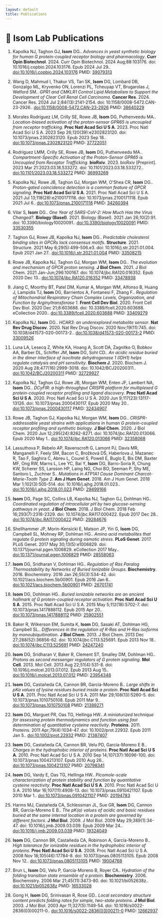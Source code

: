 ```yaml
---
layout: default
title: Publications
---
```


# 🧬 Isom Lab Publications

1. Kapolka NJ, Taghon GJ, ****Isom**** DG.. *Advances in yeast synthetic biology for human G protein-coupled receptor biology and pharmacology*. **Curr Opin Biotechnol**. 2024. Curr Opin Biotechnol. 2024 Aug;88:103176. doi: 10.1016/j.copbio.2024.103176. Epub 2024 Jul 29.. [doi:10.1016/j.copbio.2024.103176](https://doi.org/10.1016/j.copbio.2024.103176) PMID: [39079313](https://pubmed.ncbi.nlm.nih.gov/39079313)

1. Wang D, Mahmud I, Thakur VS, Tan SK, ****Isom**** DG, Lombard DB, Gonzalgo ML, Kryvenko ON, Lorenzi PL, Tcheuyap VT, Brugarolas J, Welford SM.. *GPR1 and CMKLR1 Control Lipid Metabolism to Support the Development of Clear Cell Renal Cell Carcinoma*. **Cancer Res**. 2024. Cancer Res. 2024 Jul 2;84(13):2141-2154. doi: 10.1158/0008-5472.CAN-23-2926.. [doi:10.1158/0008-5472.CAN-23-2926](https://doi.org/10.1158/0008-5472.CAN-23-2926) PMID: [38640229](https://pubmed.ncbi.nlm.nih.gov/38640229)

1. Morales Rodríguez LM, Crilly SE, Rowe JB, ****Isom**** DG, Puthenveedu MA.. *Location-biased activation of the proton-sensor GPR65 is uncoupled from receptor trafficking*. **Proc Natl Acad Sci U S A**. 2023. Proc Natl Acad Sci U S A. 2023 Sep 26;120(39):e2302823120. doi: 10.1073/pnas.2302823120. Epub 2023 Sep 18.. [doi:10.1073/pnas.2302823120](https://doi.org/10.1073/pnas.2302823120) PMID: [37722051](https://pubmed.ncbi.nlm.nih.gov/37722051)

1. Rodríguez LMM, Crilly SE, Rowe JB, ****Isom**** DG, Puthenveedu MA.. *Compartment-Specific Activation of the Proton-Sensor GPR65 is Uncoupled from Receptor Trafficking*. **bioRxiv**. 2023. bioRxiv [Preprint]. 2023 Mar 21:2023.03.18.533272. doi: 10.1101/2023.03.18.533272.. [doi:10.1101/2023.03.18.533272](https://doi.org/10.1101/2023.03.18.533272) PMID: [36993269](https://pubmed.ncbi.nlm.nih.gov/36993269)

1. Kapolka NJ, Rowe JB, Taghon GJ, Morgan WM, O'Shea CR, ****Isom**** DG.. *Proton-gated coincidence detection is a common feature of GPCR signaling*. **Proc Natl Acad Sci U S A**. 2021. Proc Natl Acad Sci U S A. 2021 Jul 13;118(28):e2100171118. doi: 10.1073/pnas.2100171118. Epub 2021 Jul 6.. [doi:10.1073/pnas.2100171118](https://doi.org/10.1073/pnas.2100171118) PMID: [34260394](https://pubmed.ncbi.nlm.nih.gov/34260394)

1. Vilar S, ****Isom**** DG.. *One Year of SARS-CoV-2: How Much Has the Virus Changed?*. **Biology (Basel)**. 2021. Biology (Basel). 2021 Jan 26;10(2):91. doi: 10.3390/biology10020091.. [doi:10.3390/biology10020091](https://doi.org/10.3390/biology10020091) PMID: [33530355](https://pubmed.ncbi.nlm.nih.gov/33530355)

1. Taghon GJ, Rowe JB, Kapolka NJ, ****Isom**** DG.. *Predictable cholesterol binding sites in GPCRs lack consensus motifs*. **Structure**. 2021. Structure. 2021 May 6;29(5):499-506.e3. doi: 10.1016/j.str.2021.01.004. Epub 2021 Jan 27.. [doi:10.1016/j.str.2021.01.004](https://doi.org/10.1016/j.str.2021.01.004) PMID: [33508215](https://pubmed.ncbi.nlm.nih.gov/33508215)

1. Rowe JB, Kapolka NJ, Taghon GJ, Morgan WM, ****Isom**** DG.. *The evolution and mechanism of GPCR proton sensing*. **J Biol Chem**. 2021. J Biol Chem. 2021 Jan-Jun;296:100167. doi: 10.1074/jbc.RA120.016352. Epub 2020 Dec 13.. [doi:10.1074/jbc.RA120.016352](https://doi.org/10.1074/jbc.RA120.016352) PMID: [33478938](https://pubmed.ncbi.nlm.nih.gov/33478938)

1. Jiang C, Moorthy BT, Patel DM, Kumar A, Morgan WM, Alfonso B, Huang J, Lampidis TJ, ****Isom**** DG, Barrientos A, Fontanesi F, Zhang F.. *Regulation of Mitochondrial Respiratory Chain Complex Levels, Organization, and Function by Arginyltransferase 1*. **Front Cell Dev Biol**. 2020. Front Cell Dev Biol. 2020 Dec 21;8:603688. doi: 10.3389/fcell.2020.603688. eCollection 2020.. [doi:10.3389/fcell.2020.603688](https://doi.org/10.3389/fcell.2020.603688) PMID: [33409279](https://pubmed.ncbi.nlm.nih.gov/33409279)

1. Kapolka NJ, ****Isom**** DG.. *HCAR3: an underexplored metabolite sensor*. **Nat Rev Drug Discov**. 2020. Nat Rev Drug Discov. 2020 Nov;19(11):745. doi: 10.1038/d41573-020-00173-2.. [doi:10.1038/d41573-020-00173-2](https://doi.org/10.1038/d41573-020-00173-2) PMID: [33009526](https://pubmed.ncbi.nlm.nih.gov/33009526)

1. Luna LA, Lesecq Z, White KA, Hoang A, Scott DA, Zagnitko O, Bobkov AA, Barber DL, Schiffer JM, ****Isom**** DG, Sohl CD.. *An acidic residue buried in the dimer interface of isocitrate dehydrogenase 1 (IDH1) helps regulate catalysis and pH sensitivity*. **Biochem J**. 2020. Biochem J. 2020 Aug 28;477(16):2999-3018. doi: 10.1042/BCJ20200311.. [doi:10.1042/BCJ20200311](https://doi.org/10.1042/BCJ20200311) PMID: [32729927](https://pubmed.ncbi.nlm.nih.gov/32729927)

1. Kapolka NJ, Taghon GJ, Rowe JB, Morgan WM, Enten JF, Lambert NA, ****Isom**** DG.. *DCyFIR: a high-throughput CRISPR platform for multiplexed G protein-coupled receptor profiling and ligand discovery*. **Proc Natl Acad Sci U S A**. 2020. Proc Natl Acad Sci U S A. 2020 Jun 9;117(23):13117-13126. doi: 10.1073/pnas.2000430117. Epub 2020 May 20.. [doi:10.1073/pnas.2000430117](https://doi.org/10.1073/pnas.2000430117) PMID: [32434907](https://pubmed.ncbi.nlm.nih.gov/32434907)

1. Rowe JB, Taghon GJ, Kapolka NJ, Morgan WM, ****Isom**** DG.. *CRISPR-addressable yeast strains with applications in human G protein-coupled receptor profiling and synthetic biology*. **J Biol Chem**. 2020. J Biol Chem. 2020 Jun 12;295(24):8262-8271. doi: 10.1074/jbc.RA120.013066. Epub 2020 May 1.. [doi:10.1074/jbc.RA120.013066](https://doi.org/10.1074/jbc.RA120.013066) PMID: [32358068](https://pubmed.ncbi.nlm.nih.gov/32358068)

1. Lassuthova P, Rebelo AP, Ravenscroft G, Lamont PJ, Davis MR, Manganelli F, Feely SM, Bacon C, Brožková DŠ, Haberlova J, Mazanec R, Tao F, Saghira C, Abreu L, Courel S, Powell E, Buglo E, Bis DM, Baxter MF, Ong RW, Marns L, Lee YC, Bai Y, ****Isom**** DG, Barro-Soria R, Chung KW, Scherer SS, Larsson HP, Laing NG, Choi BO, Seeman P, Shy ME, Santoro L, Zuchner S.. *Mutations in ATP1A1 Cause Dominant Charcot-Marie-Tooth Type 2*. **Am J Hum Genet**. 2018. Am J Hum Genet. 2018 Mar 1;102(3):505-514. doi: 10.1016/j.ajhg.2018.01.023.. [doi:10.1016/j.ajhg.2018.01.023](https://doi.org/10.1016/j.ajhg.2018.01.023) PMID: [29499166](https://pubmed.ncbi.nlm.nih.gov/29499166)

1. ****Isom**** DG, Page SC, Collins LB, Kapolka NJ, Taghon GJ, Dohlman HG.. *Coordinated regulation of intracellular pH by two glucose-sensing pathways in yeast*. **J Biol Chem**. 2018. J Biol Chem. 2018 Feb 16;293(7):2318-2329. doi: 10.1074/jbc.RA117.000422. Epub 2017 Dec 28.. [doi:10.1074/jbc.RA117.000422](https://doi.org/10.1074/jbc.RA117.000422) PMID: [29284676](https://pubmed.ncbi.nlm.nih.gov/29284676)

1. Shellhammer JP, Morin-Kensicki E, Matson JP, Yin G, ****Isom**** DG, Campbell SL, Mohney RP, Dohlman HG.. *Amino acid metabolites that regulate G protein signaling during osmotic stress*. **PLoS Genet**. 2017. PLoS Genet. 2017 May 30;13(5):e1006829. doi: 10.1371/journal.pgen.1006829. eCollection 2017 May.. [doi:10.1371/journal.pgen.1006829](https://doi.org/10.1371/journal.pgen.1006829) PMID: [28558063](https://pubmed.ncbi.nlm.nih.gov/28558063)

1. ****Isom**** DG, Sridharan V, Dohlman HG.. *Regulation of Ras Paralog Thermostability by Networks of Buried Ionizable Groups*. **Biochemistry**. 2016. Biochemistry. 2016 Jan 26;55(3):534-42. doi: 10.1021/acs.biochem.5b00901. Epub 2016 Jan 6.. [doi:10.1021/acs.biochem.5b00901](https://doi.org/10.1021/acs.biochem.5b00901) PMID: [26701741](https://pubmed.ncbi.nlm.nih.gov/26701741)

1. ****Isom**** DG, Dohlman HG.. *Buried ionizable networks are an ancient hallmark of G protein-coupled receptor activation*. **Proc Natl Acad Sci U S A**. 2015. Proc Natl Acad Sci U S A. 2015 May 5;112(18):5702-7. doi: 10.1073/pnas.1417888112. Epub 2015 Apr 20.. [doi:10.1073/pnas.1417888112](https://doi.org/10.1073/pnas.1417888112) PMID: [25902551](https://pubmed.ncbi.nlm.nih.gov/25902551)

1. Baker R, Wilkerson EM, Sumita K, ****Isom**** DG, Sasaki AT, Dohlman HG, Campbell SL.. *Differences in the regulation of K-Ras and H-Ras isoforms by monoubiquitination*. **J Biol Chem**. 2013. J Biol Chem. 2013 Dec 27;288(52):36856-62. doi: 10.1074/jbc.C113.525691. Epub 2013 Nov 18.. [doi:10.1074/jbc.C113.525691](https://doi.org/10.1074/jbc.C113.525691) PMID: [24247240](https://pubmed.ncbi.nlm.nih.gov/24247240)

1. ****Isom**** DG, Sridharan V, Baker R, Clement ST, Smalley DM, Dohlman HG.. *Protons as second messenger regulators of G protein signaling*. **Mol Cell**. 2013. Mol Cell. 2013 Aug 22;51(4):531-8. doi: 10.1016/j.molcel.2013.07.012. Epub 2013 Aug 15.. [doi:10.1016/j.molcel.2013.07.012](https://doi.org/10.1016/j.molcel.2013.07.012) PMID: [23954348](https://pubmed.ncbi.nlm.nih.gov/23954348)

1. ****Isom**** DG, Castañeda CA, Cannon BR, García-Moreno B.. *Large shifts in pKa values of lysine residues buried inside a protein*. **Proc Natl Acad Sci U S A**. 2011. Proc Natl Acad Sci U S A. 2011 Mar 29;108(13):5260-5. doi: 10.1073/pnas.1010750108. Epub 2011 Mar 9.. [doi:10.1073/pnas.1010750108](https://doi.org/10.1073/pnas.1010750108) PMID: [21389271](https://pubmed.ncbi.nlm.nih.gov/21389271)

1. ****Isom**** DG, Marguet PR, Oas TG, Hellinga HW.. *A miniaturized technique for assessing protein thermodynamics and function using fast determination of quantitative cysteine reactivity*. **Proteins**. 2011. Proteins. 2011 Apr;79(4):1034-47. doi: 10.1002/prot.22932. Epub 2011 Jan 5.. [doi:10.1002/prot.22932](https://doi.org/10.1002/prot.22932) PMID: [21387407](https://pubmed.ncbi.nlm.nih.gov/21387407)

1. ****Isom**** DG, Castañeda CA, Cannon BR, Velu PD, García-Moreno E B.. *Charges in the hydrophobic interior of proteins*. **Proc Natl Acad Sci U S A**. 2010. Proc Natl Acad Sci U S A. 2010 Sep 14;107(37):16096-100. doi: 10.1073/pnas.1004213107. Epub 2010 Aug 26.. [doi:10.1073/pnas.1004213107](https://doi.org/10.1073/pnas.1004213107) PMID: [20798341](https://pubmed.ncbi.nlm.nih.gov/20798341)

1. ****Isom**** DG, Vardy E, Oas TG, Hellinga HW.. *Picomole-scale characterization of protein stability and function by quantitative cysteine reactivity*. **Proc Natl Acad Sci U S A**. 2010. Proc Natl Acad Sci U S A. 2010 Mar 16;107(11):4908-13. doi: 10.1073/pnas.0910421107. Epub 2010 Mar 1.. [doi:10.1073/pnas.0910421107](https://doi.org/10.1073/pnas.0910421107) PMID: [20194783](https://pubmed.ncbi.nlm.nih.gov/20194783)

1. Harms MJ, Castañeda CA, Schlessman JL, Sue GR, ****Isom**** DG, Cannon BR, García-Moreno E B.. *The pK(a) values of acidic and basic residues buried at the same internal location in a protein are governed by different factors*. **J Mol Biol**. 2009. J Mol Biol. 2009 May 29;389(1):34-47. doi: 10.1016/j.jmb.2009.03.039. Epub 2009 Mar 24.. [doi:10.1016/j.jmb.2009.03.039](https://doi.org/10.1016/j.jmb.2009.03.039) PMID: [19324049](https://pubmed.ncbi.nlm.nih.gov/19324049)

1. ****Isom**** DG, Cannon BR, Castañeda CA, Robinson A, García-Moreno B.. *High tolerance for ionizable residues in the hydrophobic interior of proteins*. **Proc Natl Acad Sci U S A**. 2008. Proc Natl Acad Sci U S A. 2008 Nov 18;105(46):17784-8. doi: 10.1073/pnas.0805113105. Epub 2008 Nov 12.. [doi:10.1073/pnas.0805113105](https://doi.org/10.1073/pnas.0805113105) PMID: [19004768](https://pubmed.ncbi.nlm.nih.gov/19004768)

1. Brun L, ****Isom**** DG, Velu P, García-Moreno B, Royer CA.. *Hydration of the folding transition state ensemble of a protein*. **Biochemistry**. 2006. Biochemistry. 2006 Mar 21;45(11):3473-80. doi: 10.1021/bi052638z.. [doi:10.1021/bi052638z](https://doi.org/10.1021/bi052638z) PMID: [16533028](https://pubmed.ncbi.nlm.nih.gov/16533028)

1. Gong H, ****Isom**** DG, Srinivasan R, Rose GD.. *Local secondary structure content predicts folding rates for simple, two-state proteins*. **J Mol Biol**. 2003. J Mol Biol. 2003 Apr 11;327(5):1149-54. doi: 10.1016/s0022-2836(03)00211-0.. [doi:10.1016/s0022-2836(03)00211-0](https://doi.org/10.1016/s0022-2836(03)00211-0) PMID: [12662937](https://pubmed.ncbi.nlm.nih.gov/12662937)